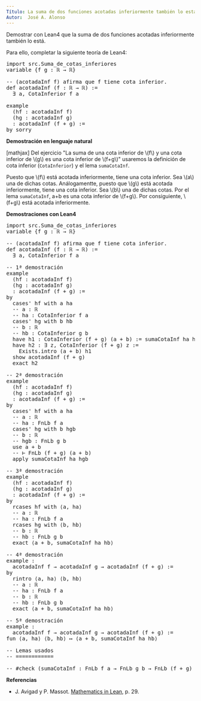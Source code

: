 ```yaml
---
Título: La suma de dos funciones acotadas inferiormente también lo está
Autor:  José A. Alonso
---
```


Demostrar con Lean4 que la suma de dos funciones acotadas inferiormente también lo está.

Para ello, completar la siguiente teoría de Lean4:

<pre lang="lean">
import src.Suma_de_cotas_inferiores
variable {f g : ℝ → ℝ}

-- (acotadaInf f) afirma que f tiene cota inferior.
def acotadaInf (f : ℝ → ℝ) :=
  ∃ a, CotaInferior f a

example
  (hf : acotadaInf f)
  (hg : acotadaInf g)
  : acotadaInf (f + g) :=
by sorry
</pre>
<!--more-->

<b>Demostración en lenguaje natural</b>

[mathjax]
Del ejercicio "La suma de una cota inferior de \\(f\\) y una cota inferior de \\(g\\) es una cota inferior de \\(f+g\\)" usaremos la definición de cota inferior (`CotaInferior`) y el lema `sumaCotaInf`.

Puesto que \\(f\\) está acotada inferiormente, tiene una cota inferior. Sea
\\(a\\) una de dichas cotas. Análogamentte, puesto que \\(g\\) está acotada
inferiormente, tiene una cota inferior. Sea \\(b\\) una de dichas
cotas. Por el lema `sumaCotaInf`, a+b es una cota inferior de \\(f+g\\). Por
consiguiente, \\(f+g\\) está acotada inferiormente.

<b>Demostraciones con Lean4</b>

<pre lang="lean">
import src.Suma_de_cotas_inferiores
variable {f g : ℝ → ℝ}

-- (acotadaInf f) afirma que f tiene cota inferior.
def acotadaInf (f : ℝ → ℝ) :=
  ∃ a, CotaInferior f a

-- 1ª demostración
example
  (hf : acotadaInf f)
  (hg : acotadaInf g)
  : acotadaInf (f + g) :=
by
  cases' hf with a ha
  -- a : ℝ
  -- ha : CotaInferior f a
  cases' hg with b hb
  -- b : ℝ
  -- hb : CotaInferior g b
  have h1 : CotaInferior (f + g) (a + b) := sumaCotaInf ha hb
  have h2 : ∃ z, CotaInferior (f + g) z :=
    Exists.intro (a + b) h1
  show acotadaInf (f + g)
  exact h2

-- 2ª demostración
example
  (hf : acotadaInf f)
  (hg : acotadaInf g)
  : acotadaInf (f + g) :=
by
  cases' hf with a ha
  -- a : ℝ
  -- ha : FnLb f a
  cases' hg with b hgb
  -- b : ℝ
  -- hgb : FnLb g b
  use a + b
  -- ⊢ FnLb (f + g) (a + b)
  apply sumaCotaInf ha hgb

-- 3ª demostración
example
  (hf : acotadaInf f)
  (hg : acotadaInf g)
  : acotadaInf (f + g) :=
by
  rcases hf with ⟨a, ha⟩
  -- a : ℝ
  -- ha : FnLb f a
  rcases hg with ⟨b, hb⟩
  -- b : ℝ
  -- hb : FnLb g b
  exact ⟨a + b, sumaCotaInf ha hb⟩

-- 4ª demostración
example :
  acotadaInf f → acotadaInf g → acotadaInf (f + g) :=
by
  rintro ⟨a, ha⟩ ⟨b, hb⟩
  -- a : ℝ
  -- ha : FnLb f a
  -- b : ℝ
  -- hb : FnLb g b
  exact ⟨a + b, sumaCotaInf ha hb⟩

-- 5ª demostración
example :
  acotadaInf f → acotadaInf g → acotadaInf (f + g) :=
fun ⟨a, ha⟩ ⟨b, hb⟩ ↦ ⟨a + b, sumaCotaInf ha hb⟩

-- Lemas usados
-- ============

-- #check (sumaCotaInf : FnLb f a → FnLb g b → FnLb (f + g) (a + b))
</pre>

<b>Referencias</b>

<ul>
<li> J. Avigad y P. Massot. <a href="https://bit.ly/3U4UjBk">Mathematics in Lean</a>, p. 29.</li>
</ul>
